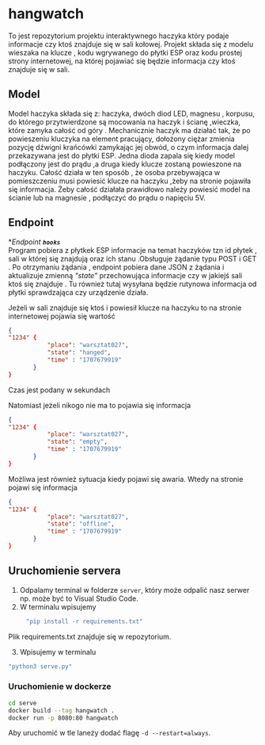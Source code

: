 
# hangwatch
To jest repozytorium projektu interaktywnego haczyka który podaje informacje czy ktoś znajduje się w sali kołowej. 
Projekt składa się z modelu wieszaka na klucze , kodu wgrywanego do płytki ESP oraz kodu prostej strony internetowej,
na której pojawiać się będzie informacja czy ktoś znajduje się w sali.

 
 ## Model
 Model haczyka składa się z: haczyka, dwóch diod LED, magnesu , korpusu, do którego przytwierdzone są mocowania na haczyk i ścianę ,wieczka, które zamyka całość od góry .
Mechanicznie haczyk ma działać tak, że po powieszeniu kluczyka na element pracujący, dołożony ciężar zmienia pozycję dźwigni krańcówki zamykając jej obwód,
o czym informacja dalej przekazywana jest do płytki ESP. Jedna dioda zapala się kiedy model podłączony jest do prądu ,a druga kiedy klucze zostaną powieszone na haczyku. 
Całość działa w ten sposób , że osoba przebywająca w pomieszczeniu musi powiesić klucze na haczyku ,żeby na stronie pojawiła się informacja. 
Żeby całość działała prawidłowo należy powiesić model na ścianie lub na magnesie , podłączyć do prądu o napięciu 5V.
## Endpoint

  **Endpoint  **`hooks`***  
Program pobiera z płytkek ESP informacje na temat haczyków tzn  id płytek , sali w której się znajdują oraz ich stanu .Obsługuje żądanie typu POST  i GET . Po otrzymaniu  żądania , endpoint pobiera dane JSON z żądania i aktualizuje  zmienną *"state"* przechowująca informacje czy w jakiejś sali ktoś się znajduje . 
Tu również tutaj wysyłana będzie rutynowa  informacja od płytki sprawdzająca czy urządzenie działa. 

Jeżeli w sali znajduje się ktoś i powiesił klucze na haczyku to na stronie internetowej pojawia się wartość 
 ```json
{
 "1234" {
			"place": "warsztat027",
			"state": "hanged",
			"time" : "1707679919"
        }
}
```

Czas jest podany w sekundach

Natomiast jeżeli nikogo nie ma to pojawia się informacja 
 ```json
{
 "1234" {
			"place": "warsztat027",
			"state": "empty",
			"time" : "1707679919"
        }
}
```
  
Możliwa jest również sytuacja kiedy pojawi się awaria. Wtedy na stronie pojawi się informacja
 ```json
{
 "1234" {
			"place": "warsztat027",
			"state": "offline",
			"time" : "1707679919"
        }
}
```
## Uruchomienie  servera

1. Odpalamy terminal w folderze `server`, który może odpalić nasz serwer np. może być to Visual Studio Code.
2. W terminalu wpisujemy
 ```bash 
	  "pip install -r requirements.txt"
 ```
 Plik requirements.txt znajduje się w repozytorium.

3. Wpisujemy w terminalu

```bash 
"python3 serve.py"
```

### Uruchomienie w dockerze

```bash
cd serve
docker build --tag hangwatch .
docker run -p 8080:80 hangwatch
```

Aby uruchomić w tle laneży dodać flagę `-d --restart=always`.